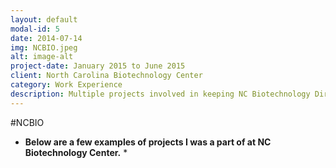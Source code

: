```yaml
---
layout: default
modal-id: 5
date: 2014-07-14
img: NCBIO.jpeg
alt: image-alt
project-date: January 2015 to June 2015
client: North Carolina Biotechnology Center
category: Work Experience
description: Multiple projects involved in keeping NC Biotechnology Directory up-to-date using InterAction, ILL,etc..
---
```


#NCBIO

* **Below are a few examples of projects I was a part of at NC Biotechnology Center.** *

